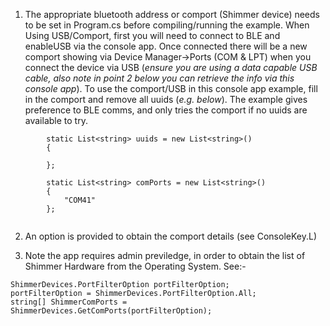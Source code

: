 1) The appropriate bluetooth address or comport (Shimmer device) needs to be set in Program.cs before compiling/running the example. When Using USB/Comport, first you will need to connect to BLE and enableUSB via the console app. Once connected there will be a new comport showing via Device Manager->Ports (COM & LPT) when you connect the device via USB (_ensure you are using a data capable USB cable, also note in point 2 below you can retrieve the info via this console app_). To use the comport/USB in this console app example, fill in the comport and remove all uuids (_e.g. below_). The example gives preference to BLE comms, and only tries the comport if no uuids are available to try.
```
        static List<string> uuids = new List<string>()
        {

        };

        static List<string> comPorts = new List<string>()
        {
            "COM41"
        };
            
```

2) An option is provided to obtain the comport details (see ConsoleKey.L)

3) Note the app requires admin previledge, in order to obtain the list of Shimmer Hardware from the Operating System. See:-

```
ShimmerDevices.PortFilterOption portFilterOption;
portFilterOption = ShimmerDevices.PortFilterOption.All;
string[] ShimmerComPorts = ShimmerDevices.GetComPorts(portFilterOption);
```

